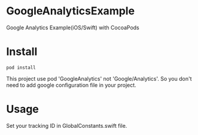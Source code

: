 # GoogleAnalyticsExample
Google Analytics Example(iOS/Swift) with CocoaPods

# Install
```
pod install
```

This project use pod 'GoogleAnalytics' not 'Google/Analytics'. So you don't need to add google configuration file in your project.

# Usage
Set your tracking ID in GlobalConstants.swift file.

